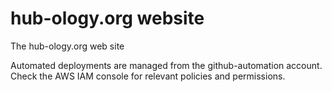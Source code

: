 hub-ology.org website
=====================

The hub-ology.org web site

Automated deployments are managed from the github-automation account. Check the AWS IAM console for relevant policies and permissions.
